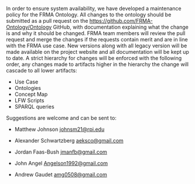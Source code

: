 In order to ensure system availability, we have developed a maintenance policy for the FRMA Ontology. All changes to the ontology should be submitted as a pull request on the https://github.com/FRMA-Ontology/Ontology GitHub, with documentation explaining what the change is and why it should be changed. FRMA team members will review the pull request and merge the changes if the requests contain merit and are in line with the FRMA use case. New versions along with all legacy version will be made available on the project website and all documentation will be kept up to date. A strict hierarchy for changes will be enforced with the following order, any changes made to artifacts higher in the hierarchy the change will cascade to all lower artifacts:

- Use Case
- Ontologies
- Concept Map
- LFW Scripts
- SPARQL queries

Suggestions are welcome and can be sent to:

- Matthew Johnson <johnsm21@rpi.edu>

- Alexander Schwartzberg <aeksco@gmail.com>

- Jordan Faas-Bush <jmanfb@gmail.com>

- John Angel <Angelson1992@gmail.com>

- Andrew Gaudet <amg0508@gmail.com>